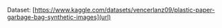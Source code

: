 Dataset: [https://www.kaggle.com/datasets/vencerlanz09/plastic-paper-garbage-bag-synthetic-images](url)
